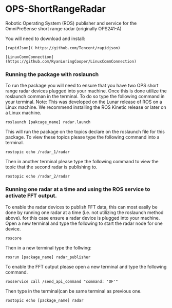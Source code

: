 # OPS-ShortRangeRadar
Robotic Operating System (ROS) publisher and service for the OmniPreSense short range radar (originally OPS241-A)

You will need to download and install:

	[rapidJson]( https://github.com/Tencent/rapidjson)
	
	[LinuxCommConnection](https://github.com/RyanLoringCooper/LinuxCommConnection)
	
### Running the package with roslaunch
To run the package you will need to ensure that you have two OPS short range radar devices plugged into your machine. Once this is done utilize the roslaunch comman in the terminal. To do so type the following command in your terminal. Note: This was developed on the Lunar release of ROS on a Linux machine. We recommend installing the ROS Kinetic release or later on a Linux machine. 
```
roslaunch [pakcage_name] radar.launch
```	
This will run the package on the topics declare on the roslaunch file for this package. To view these topics please type the following command into a terminal.
```	
rostopic echo /radar_1/radar
```	
Then in another terminal please type the following command to view the topic that the second radar is publishing to.
```
rostopic echo /radar_2/radar
```
### Running one radar at a time and using the ROS service to activate FFT output. 		
To enable the radar devices to publish FFT data, this can most easily be done by running one radar at a time (i.e. not utilizing the roslaunch method above). for this case ensure a radar device is plugged into your machine. Open a new terminal and type the following to start the radar node for one device.
```
roscore
```	
Then in a new terminal type the follwing:
```
rosrun [package_name] radar_publisher
```
To enable the FFT output please open a new terminal and type the following command.
```
rosservice call /send_api_command "command: 'OF'"
```	
Then type in the terminal(can be same terminal as previous one.
```
rostopic echo [package_name] radar
```	


	
